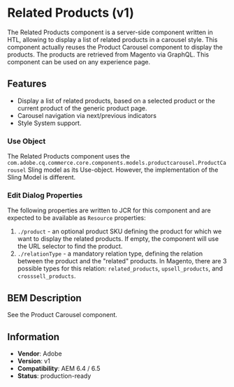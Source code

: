 <!--
Copyright 2019 Adobe Systems Incorporated

Licensed under the Apache License, Version 2.0 (the "License");
you may not use this file except in compliance with the License.
You may obtain a copy of the License at

    http://www.apache.org/licenses/LICENSE-2.0

Unless required by applicable law or agreed to in writing, software
distributed under the License is distributed on an "AS IS" BASIS,
WITHOUT WARRANTIES OR CONDITIONS OF ANY KIND, either express or implied.
See the License for the specific language governing permissions and
limitations under the License.
-->

# Related Products (v1)

The Related Products component is a server-side component written in HTL, allowing to display a list of related products in a carousel style. This component actually reuses the Product Carousel component to display the products.
The products are retrieved from Magento via GraphQL. This component can be used on any experience page.

## Features

- Display a list of related products, based on a selected product or the current product of the generic product page.
- Carousel navigation via next/previous indicators
- Style System support.

### Use Object

The Related Products component uses the `com.adobe.cq.commerce.core.components.models.productcarousel.ProductCarousel` Sling model as its Use-object. However, the implementation of the Sling Model is different.

### Edit Dialog Properties

The following properties are written to JCR for this component and are expected to be available as `Resource` properties:

1. `./product` - an optional product SKU defining the product for which we want to display the related products. If empty, the component will use the URL selector to find the product.
2. `./relationType` - a mandatory relation type, defining the relation between the product and the "related" products. In Magento, there are 3 possible types for this relation: `related_products`, `upsell_products`, and `crosssell_products`.

## BEM Description

See the Product Carousel component.

## Information

- **Vendor**: Adobe
- **Version**: v1
- **Compatibility**: AEM 6.4 / 6.5
- **Status**: production-ready
